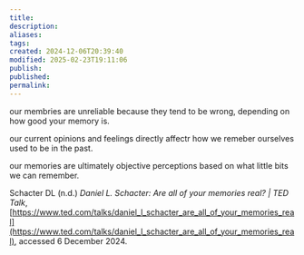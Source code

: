 ```yaml
---
title: 
description: 
aliases: 
tags: 
created: 2024-12-06T20:39:40
modified: 2025-02-23T19:11:06
publish: 
published: 
permalink: 
---
```


our membries are unreliable because they tend to be wrong, depending on how good your memory is.

our current opinions and feelings directly affectr how we remeber ourselves used to be in the past.

our memories are ultimately objective perceptions based on what little bits we can remember.


Schacter DL (n.d.) _Daniel L. Schacter: Are all of your memories real? | TED Talk_, [https://www.ted.com/talks/daniel_l_schacter_are_all_of_your_memories_real](https://www.ted.com/talks/daniel_l_schacter_are_all_of_your_memories_real), accessed 6 December 2024.
